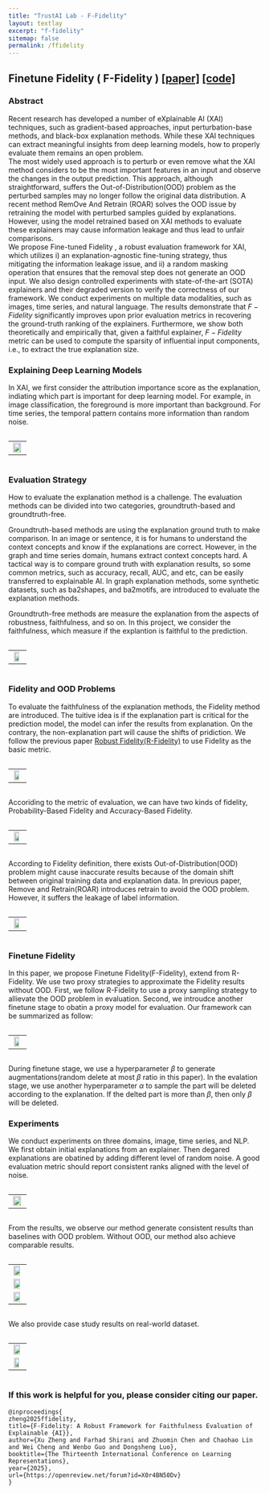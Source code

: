 ```yaml
---
title: "TrustAI Lab - F-Fidelity"
layout: textlay
excerpt: "f-fidelity"
sitemap: false
permalink: /ffidelity
---
```


## Finetune Fidelity ( F-Fidelity )  [[paper]](https://openreview.net/pdf?id=X0r4BN50Dv) [[code]](https://github.com/AslanDing/Finetune-Fidelity) 

### Abstract
Recent research has developed a number of eXplainable AI (XAI) techniques, such as gradient-based approaches, input perturbation-base methods, and black-box explanation methods.
While these XAI techniques can extract meaningful insights from deep learning models, how to properly evaluate them remains an open problem.  
The most widely used approach is to perturb or even remove what the XAI method considers to be the most important features in an input and observe the changes in the output prediction.
This approach, although straightforward, suffers the Out-of-Distribution(OOD) problem as the perturbed samples may no longer follow the original data distribution. 
A recent method RemOve And Retrain (ROAR) solves the OOD issue by retraining the model with perturbed samples guided by explanations. 
However, using the model retrained based on XAI methods to evaluate these explainers may cause information leakage and thus lead to unfair comparisons.  
We propose Fine-tuned Fidelity , a robust evaluation framework for XAI, which utilizes i) an explanation-agnostic fine-tuning strategy, thus mitigating the information leakage issue, and ii) a random masking operation that ensures that the removal step does not generate an OOD input.
We also design controlled experiments with state-of-the-art (SOTA) explainers and their degraded version to verify the correctness of our framework.
We conduct experiments on multiple data modalities, such as images, time series, and natural language. The results demonstrate that $F-Fidelity$ significantly improves upon prior evaluation metrics in recovering the ground-truth ranking of the explainers. 
Furthermore, we show both theoretically and empirically that, given a faithful explainer, $F-Fidelity$ metric can be used to compute the sparsity of influential input components, i.e., to extract the true explanation size. 

### Explaining Deep Learning Models
In XAI, we first consider the attribution importance score as the explanation, indiating which part is important for deep learning model. For example, in image classification, the foreground is more important than background. For time series, the temporal pattern contains more information than random noise.
<div style="display: flex; justify-content: center;">
<table>
  <tr>
    <td> <img src="../images/ffidelity/ffid_page_1.jpg"   style="width: 90%; height: auto; display: block; margin: 0 auto;" alt="" /> </td>
  </tr>
 </table>
</div>



### Evaluation Strategy
How to evaluate the explanation method is a challenge. The evaluation methods can be divided into two categories, groundtruth-based and groundtruth-free.  

Groundtruth-based methods are using the explanation ground truth to make comparison. In an image or sentence, it is for humans to understand the context concepts and know if the explanations are correct. However, in the graph and time series domain, humans extract context concepts hard. A tactical way is to compare ground truth with explanation results, so some common metrics, such as accuracy, recall, AUC, and etc, can be easily transferred to explainable AI. In graph explanation methods, some synthetic datasets, such as ba2shapes, and ba2motifs, are introduced to evaluate the explanation methods. 

Groundtruth-free methods are measure the explanation from the aspects of robustness, faithfulness, and so on. In this project, we consider the faithfulness, which measure if the explantion is faithful to the prediction.
<div style="display: flex; justify-content: center;">
<table>
  <tr>
    <td> <img src="../images/ffidelity/ffid_page_2.png"   style="width: 70%; height: auto; display: block; margin: 0 auto;" alt="" /> </td>
  </tr>
 </table>
</div>

### Fidelity and OOD Problems
To evaluate the faithfulness of the explanation methods, the Fidelity method are introduced. The tuitive idea is if the explanation part is critical for the prediction model, the model can infer the results from explanation. On the contrary, the non-explanation part will cause the shifts of pridiction. We follow the previous paper [Robust Fidelity(R-Fidelity)](https://trustai4s-lab.github.io/fidelity.html) to use Fidelity as the basic metric.
<div style="display: flex; justify-content: center;">
<table>
  <tr>
    <td> <img src="../images/ffidelity/ffid_page_3.png"   style="width: 70%; height: auto; display: block; margin: 0 auto;" alt="" /> </td>
  </tr>
 </table>
</div>

Accoriding to the metric of evaluation, we can have two kinds of fidelity, Probability-Based Fidelity and Accuracy-Based Fidelity.
<div style="display: flex; justify-content: center;">
<table>
  <tr>
    <td> <img src="../images/ffidelity/ffid_page_4.png"   style="width: 70%; height: auto; display: block; margin: 0 auto;" alt="" /> </td>
  </tr>
 </table>
</div>

According to Fidelity definition, there exists Out-of-Distribution(OOD) problem might cause inaccurate results because of the domain shift between original training data and explanation data. In previous paper, Remove and Retrain(ROAR) introduces retrain to avoid the OOD problem. However, it suffers the leakage of label information.
<div style="display: flex; justify-content: center;">
<table>
  <tr>
    <td> <img src="../images/ffidelity/ffid_page_5.png"   style="width: 70%; height: auto; display: block; margin: 0 auto;" alt="" /> </td>
  </tr>
 </table>
</div>
<!-- <center class="ood">
<table>
  <tr>
    <td><img src="../images/ffidelity/ffid_page_5.png"  width = "100%" alt="" align=center /> </td>
  </tr>
 </table>
</center> -->



### Finetune Fidelity
In this paper, we propose Finetune Fidelity(F-Fidelity), extend from R-Fidelity. We use two proxy strategies to approximate the Fidelity results without OOD. First, we follow  R-Fidelity to use a proxy sampling strategy to allievate the OOD problem in evaluation. Second, we introudce another finetune stage to obatin a proxy model for evaluation. Our framework can be summarized as follow:
<div style="display: flex; justify-content: center;">
<table>
  <tr>
    <td> <img src="../images/ffidelity/ffid_page_6.png"   style="width: 70%; height: auto; display: block; margin: 0 auto;" alt="" /> </td>
  </tr>
 </table>
</div>
<!-- <center class="ffid">
<table>
  <tr>
    <td><img src="../images/ffidelity/ffid_page_6.png"  width = "100%" alt="" align=center /> </td>
  </tr>
 </table>
</center> -->

During finetune stage, we use a hyperparameter $\beta$ to generate augmentations(random delete at most $\beta$ ratio in this paper). In the evalation stage, we use another hyperparameter $\alpha$ to sample the part will be deleted according to the explanation. If the delted part is more than $\beta$, then only $\beta$ will be deleted. 


### Experiments
We conduct experiments on three domains, image, time series, and NLP.  We first obtain initial explanations from an explainer. Then degared explanations are obatined by adding different level of random noise. A good evaluation metric should report consistent ranks aligned with the level of noise. 
<div style="display: flex; justify-content: center;">
<!-- <center class="GT"> -->
<table>
  <tr>
    <!-- <td><img src="../images/ffidelity/ffid_page_7.png"  width = "50%" alt="" align=center /> </td> -->
    <td> <img src="../images/ffidelity/ffid_page_7.png"   style="width: 90%; height: auto; display: block; margin: 0 auto;" alt="" /> </td>
  </tr>
 </table>
<!-- </center> -->
</div>


From the results, we observe our method generate consistent results than baselines with OOD problem. Without OOD, our method also achieve comparable results.  
<div style="display: flex; justify-content: center;">
<!-- <center class="GT"> -->
<table>
  <tr>
    <!-- <td><img src="../images/ffidelity/ffid_page_7.png"  width = "50%" alt="" align=center /> </td> -->
    <td> <img src="../images/ffidelity/ffid_page_8.png"   style="width: 80%; height: auto; display: block; margin: 0 auto;" alt="" /> </td>
</tr>
  <tr>
    <td> <img src="../images/ffidelity/ffid_page_9.png"   style="width: 80%; height: auto; display: block; margin: 0 auto;" alt="" /> </td>
    </tr>
  <tr>
    <td> <img src="../images/ffidelity/ffid_page_10.png"   style="width: 80%; height: auto; display: block; margin: 0 auto;" alt="" /> </td>
  </tr>
 </table>
<!-- </center> -->
</div>

We also provide case study results on real-world dataset.
<div style="display: flex; justify-content: center;">
<!-- <center class="GT"> -->
<table>
  <tr>
    <!-- <td><img src="../images/ffidelity/ffid_page_7.png"  width = "50%" alt="" align=center /> </td> -->
    <td> <img src="../images/ffidelity/ffid_page_11.png"   style="width: 80%; height: auto; display: block; margin: 0 auto;" alt="" /> </td>
    </tr>
  <tr>
    <td> <img src="../images/ffidelity/ffid_page_12.png"   style="width: 70%; height: auto; display: block; margin: 0 auto;" alt="" /> </td>
  </tr>
 </table>
<!-- </center> -->
</div>


### If this work is helpful for you, please consider citing our paper.
```angular2html
@inproceedings{
zheng2025ffidelity,
title={F-Fidelity: A Robust Framework for Faithfulness Evaluation of Explainable {AI}},
author={Xu Zheng and Farhad Shirani and Zhuomin Chen and Chaohao Lin and Wei Cheng and Wenbo Guo and Dongsheng Luo},
booktitle={The Thirteenth International Conference on Learning Representations},
year={2025},
url={https://openreview.net/forum?id=X0r4BN50Dv}
}
```

